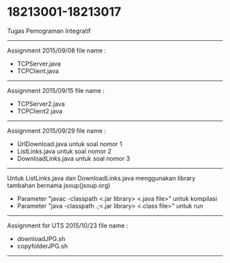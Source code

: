# 18213001-18213017
Tugas Pemograman Integratif


---------------------------------------------------------------
Assignment 2015/09/08
file name :
 - TCPServer.java
 - TCPClient.java
---------------------------------------------------------------
Assignment 2015/09/15
file name :
 - TCPServer2.java
 - TCPClient2.java
---------------------------------------------------------------
Assignment 2015/09/29
file name :
 - UrlDownload.java     untuk soal nomor 1
 - ListLinks.java       untuk soal nomor 2
 - DownloadLinks.java   untuk soal nomor 3
---------------------------------------------------------------
Untuk ListLinks.java dan DownloadLinks.java menggunakan library tambahan bernama jsoup(jsoup.org)
 - Parameter "javac -classpath <.jar library> <.java file>" untuk kompilasi
 - Parameter "java -classpath .;<.jar library> <.class file>" untuk run
---------------------------------------------------------------
Assignment for UTS 2015/10/23
file name :
 - downloadJPG.sh
 - copyfolderJPG.sh
---------------------------------------------------------------
